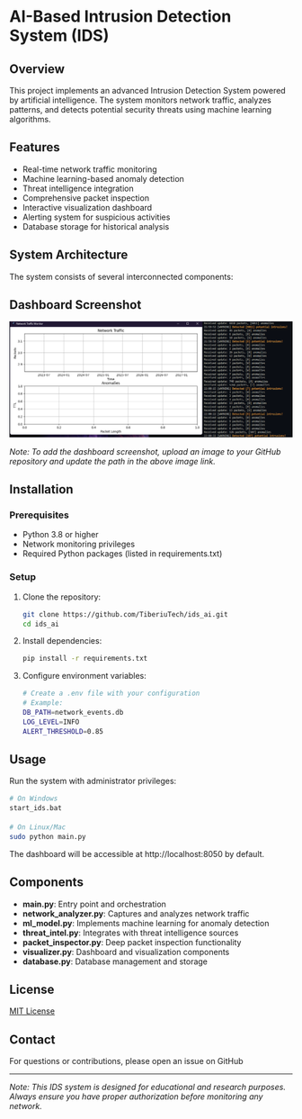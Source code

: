 # AI-Based Intrusion Detection System (IDS)

## Overview
This project implements an advanced Intrusion Detection System powered by artificial intelligence. The system monitors network traffic, analyzes patterns, and detects potential security threats using machine learning algorithms.

## Features
- Real-time network traffic monitoring
- Machine learning-based anomaly detection
- Threat intelligence integration
- Comprehensive packet inspection
- Interactive visualization dashboard
- Alerting system for suspicious activities
- Database storage for historical analysis

## System Architecture
The system consists of several interconnected components:

## Dashboard Screenshot
![IDS Dashboard](https://raw.githubusercontent.com/TiberiuTech/ids_ai/main/ids.png)

*Note: To add the dashboard screenshot, upload an image to your GitHub repository and update the path in the above image link.*

## Installation

### Prerequisites
- Python 3.8 or higher
- Network monitoring privileges
- Required Python packages (listed in requirements.txt)

### Setup
1. Clone the repository:
   ```bash
   git clone https://github.com/TiberiuTech/ids_ai.git
   cd ids_ai
   ```

2. Install dependencies:
   ```bash
   pip install -r requirements.txt
   ```

3. Configure environment variables:
   ```bash
   # Create a .env file with your configuration
   # Example:
   DB_PATH=network_events.db
   LOG_LEVEL=INFO
   ALERT_THRESHOLD=0.85
   ```

## Usage
Run the system with administrator privileges:

```bash
# On Windows
start_ids.bat

# On Linux/Mac
sudo python main.py
```

The dashboard will be accessible at http://localhost:8050 by default.

## Components
- **main.py**: Entry point and orchestration
- **network_analyzer.py**: Captures and analyzes network traffic
- **ml_model.py**: Implements machine learning for anomaly detection
- **threat_intel.py**: Integrates with threat intelligence sources
- **packet_inspector.py**: Deep packet inspection functionality
- **visualizer.py**: Dashboard and visualization components
- **database.py**: Database management and storage

## License
[MIT License](LICENSE)

## Contact
For questions or contributions, please open an issue on GitHub

---

*Note: This IDS system is designed for educational and research purposes. Always ensure you have proper authorization before monitoring any network.*
